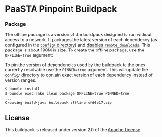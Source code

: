 # PaaSTA Pinpoint Buildpack

### Package
The offline package is a version of the buildpack designed to run without access to a network.  It packages the latest version of each dependency (as configured in the [`config/` directory][]) and [disables `remote_downloads`][]. This package is about 180M in size.  To create the offline package, use the `OFFLINE=true` argument:

To pin the version of dependencies used by the buildpack to the ones currently resolvable use the `PINNED=true` argument. This will update the [`config/` directory][] to contain exact version of each dependency instead of version ranges.

```bash
$ bundle install
$ bundle exec rake clean package OFFLINE=true PINNED=true
...
Creating build/java-buildpack-offline-cfd6b17.zip
```
## License
This buildpack is released under version 2.0 of the [Apache License][].

[`config/` directory]: config
[Apache License]: http://www.apache.org/licenses/LICENSE-2.0
[Cloud Foundry]: http://www.cloudfoundry.org
[contributor guidelines]: CONTRIBUTING.md
[disables `remote_downloads`]: docs/extending-caches.md#configuration
[Environment Variables]: http://docs.cloudfoundry.org/devguide/deploy-apps/manifest.html#env-block
[GitHub's forking functionality]: https://help.github.com/articles/fork-a-repo
[Grails]: http://grails.org
[Groovy]: http://groovy.codehaus.org
[Play Framework]: http://www.playframework.com
[pull request]: https://help.github.com/articles/using-pull-requests
[Pull requests]: http://help.github.com/send-pull-requests
[Running Cloud Foundry locally]: https://github.com/cloudfoundry/cf-deployment/tree/master/iaas-support/bosh-lite
[Spring Boot]: http://projects.spring.io/spring-boot/
[Wikipedia]: https://en.wikipedia.org/wiki/YAML#Basic_components_of_YAML
